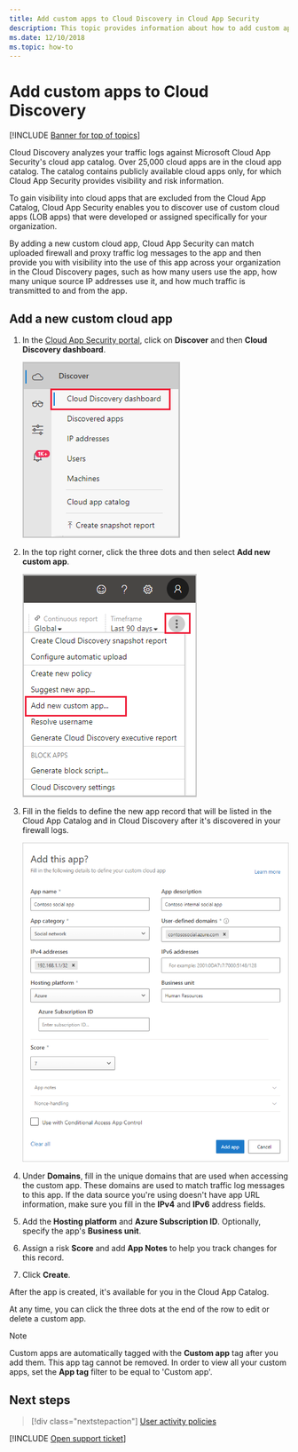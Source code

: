 ```yaml
---
title: Add custom apps to Cloud Discovery in Cloud App Security
description: This topic provides information about how to add custom apps to Cloud Discovery in Cloud App Security to monitor Shadow IT.
ms.date: 12/10/2018
ms.topic: how-to
---
```

# Add custom apps to Cloud Discovery

[!INCLUDE [Banner for top of topics](includes/banner.md)]

Cloud Discovery analyzes your traffic logs against Microsoft Cloud App Security's cloud app catalog. Over 25,000 cloud apps are in the cloud app catalog. The catalog contains publicly available cloud apps only, for which Cloud App Security provides visibility and risk information.

To gain visibility into cloud apps that are excluded from the Cloud App Catalog, Cloud App Security enables you to discover use of custom cloud apps (LOB apps) that were developed or assigned specifically for your organization.

By adding a new custom cloud app, Cloud App Security can match uploaded firewall and proxy traffic log messages to the app and then provide you with visibility into the use of this app across your organization in the Cloud Discovery pages, such as how many users use the app, how many unique source IP addresses use it, and how much traffic is transmitted to and from the app.

## Add a new custom cloud app

1. In the [Cloud App Security portal](https://portal.cloudappsecurity.com/), click on **Discover** and then **Cloud Discovery dashboard**.

    ![cloud discovery dashboard menu.](media/cloud-discovery-dashboard-menu.png)

2. In the top right corner, click the three dots and then select **Add new custom app**.

    ![add custom app menu.](media/add-custom-app-menu.png)

3. Fill in the fields to define the new app record that will be listed in the Cloud App Catalog and in Cloud Discovery after it's discovered in your firewall logs.

    ![custom app.](media/add-custom-app.png)

4. Under **Domains**, fill in the unique domains that are used when accessing the custom app. These domains are used to match traffic log messages to this app. If the data source you're using doesn't have app URL information, make sure you fill in the **IPv4** and **IPv6** address fields.
5. Add the **Hosting platform** and **Azure Subscription ID**. Optionally, specify the app's **Business unit**.
6. Assign a risk **Score** and add **App Notes** to help you track changes for this record.
7. Click **Create**.

After the app is created, it's available for you in the Cloud App Catalog.

At any time, you can click the three dots at the end of the row to edit or delete a custom app.

>[!NOTE]
> Custom apps are automatically tagged with the **Custom app** tag after you add them. This app tag cannot be removed.
In order to view all your custom apps, set the **App tag** filter to be equal to 'Custom app'.
<!-- - By default, custom apps have a risk score of 10, but you can use the **Override app score** action to change it at any time.-->

## Next steps

> [!div class="nextstepaction"]
> [User activity policies](user-activity-policies.md)

[!INCLUDE [Open support ticket](includes/support.md)]
